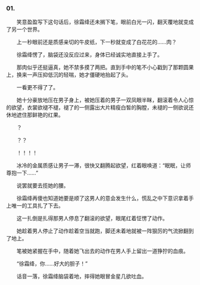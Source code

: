 ### 01.

　　笑意盈盈写下这句话后，徐霜绛还未搁下笔，眼前白光一闪，翻天覆地就变成了另一个世界。

　　上一秒眼前还是质感亲切的牛皮纸，下一秒就变成了白花花的……肉？

　　徐霜绛愣了，脑袋还没反应过来，身体已经诚实地直接上手了。

　　那肉似乎还挺逼真，她不禁多摸了两把。直到手中的笔不小心戳到了那颗圆果上，换来一声压抑低沉的轻喘，她才僵硬地抬起了头。

　　一看更不得了了。

　　她十分豪放地压在男子身上，被她压着的男子一双凤眼半眯，翻滚着令人心惊的欲望，衣裳欲褪不褪，褪了的一侧露出大片精瘦白皙的胸膛，未褪的一侧欲说还休地遮住那鲜艳的红果。

　　？

　　？？

　　！！！！

　　冰冷的金属质感让男子一滞，很快又翻腾起欲望，红着眼唤道：“眠眠，让师尊抱一下……”

　　说罢就要去揽她的腰。

　　徐霜绛再傻也知道她要是顺了这男人的意会发生什么，慌乱之中下意识拿着手上唯一的工具扎了下去。

　　这一扎倒是扎得那男人停息了翻滚的欲望，眼尾红着怔愣了动作。

　　她趁着男人停止了动作趁着空当就跑，脚还未着地就被一阵狠厉的气流掀翻到了地上。

　　笔被她紧握在手中，随着她飞出去的动作在男人手上留出一道狰狞的血痕。

　　“徐霜绛，你……好大的胆子！”

　　话音一落，徐霜绛脑袋着地，摔得她眼冒金星几欲吐血。